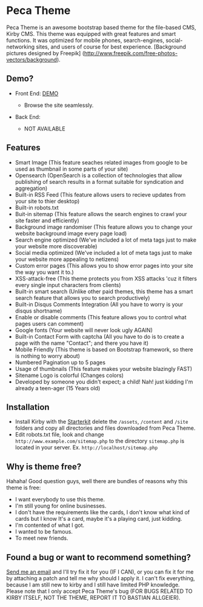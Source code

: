# Peca Theme
Peca Theme is an awesome bootstrap based theme for the file-based CMS, Kirby CMS. This theme  was equipped with great features and smart functions. It was optimized for mobile phones, search-engines, social-networking sites, and users of course for best experience. [Background pictures designed by Freepik] (http://www.freepik.com/free-photos-vectors/background).

## Demo?
- Front End: [DEMO](http://phoenixpeca.ga/demo/peca)
  - Browse the site seamlessly.

- Back End:
  - NOT AVAILABLE

## Features
- Smart Image (This feature seaches related images from google to be used as thumbnail in some parts of your site)
- Opensearch (OpenSearch is a collection of technologies that allow publishing of search results in a format suitable for syndication and aggregation)
- Built-in RSS Feed (This feature allows users to recieve updates from your site to thier desktop)
- Built-in robots.txt
- Buit-in sitemap (This feature allows the search engines to crawl your site faster and efficiently)
- Background image randomiser (This feature allows you to change your website background image every page load)
- Search engine optimized (We've included a lot of meta tags just to make your website more discoverable)
- Social media optimized (We've included a lot of meta tags just to make your website more appealing to netizens)
- Custom error pages (This allows you to show error pages into your site the way you want it to.)
- XSS-attack-free (This theme protects you from XSS attacks 'cuz it filters every single input characters from clients)
- Built-in smart search (Unlike other paid themes, this theme has a smart search feature that allows you to search productively)
- Built-in Disqus Comments Integration (All you have to worry is your disqus shortname)
- Enable or disable comments (This feature allows you to control what pages users can comment)
- Google fonts (Your website will never look ugly AGAIN)
- Built-in Contact Form with captcha (All you have to do is to create a page with the name "Contact"; and there you have it)
- Mobile Friendly (This theme is based on Bootstrap framework, so there is nothing to worry about)
- Numbered Pagination up to 5 pages
- Usage of thumbnails (This feature makes your website blazingly FAST)
- Sitename Logo is colorful (Changes colors)
- Developed by someone you didn't expect; a child! Nah! just kidding I'm already a teen-ager (15 Years old)

## Installation
* Install Kirby with the [Starterkit](https://github.com/getkirby/starterkit) delete the `/assets`, `/content` and `/site` folders and copy all directories and files downloaded from Peca Theme.
* Edit robots.txt file, look and change `http://www.example.com/sitemap.php` to the directory `sitemap.php` is located in your server. Ex. `http://localhost/sitemap.php`

## Why is theme free?
Hahaha! Good question guys, well there are bundles of reasons why this theme is free:
- I want everybody to use this theme.
- I'm still young for online businesses.
- I don't have the requirements like the cards, I don't know what kind of cards but I know It's a card, maybe it's a playing card, just kidding.
- I'm contented of what I got.
- I wanted to be famous.
- To meet new friends.

## Found a bug or want to recommend something?
[Send me an email](http://phoenixpeca.ga/contact) and I'll try fix it for you (IF I CAN), or you can fix it for me by attaching a patch and tell me why should I apply it. I can't fix everything, because I am still new to kirby and I still have limited PHP knowledge. Please note that I only accept Peca Theme's bug (FOR BUGS RELATED TO KIRBY ITSELF, NOT THE THEME, REPORT IT TO BASTIAN ALLGEIER).
